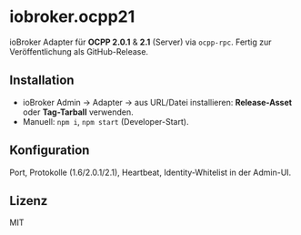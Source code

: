 # iobroker.ocpp21
ioBroker Adapter für **OCPP 2.0.1** & **2.1** (Server) via `ocpp-rpc`. Fertig zur Veröffentlichung als GitHub-Release.

## Installation
- ioBroker Admin → Adapter → aus URL/Datei installieren: **Release-Asset** oder **Tag-Tarball** verwenden.
- Manuell: `npm i`, `npm start` (Developer-Start).

## Konfiguration
Port, Protokolle (1.6/2.0.1/2.1), Heartbeat, Identity-Whitelist in der Admin-UI.

## Lizenz
MIT
